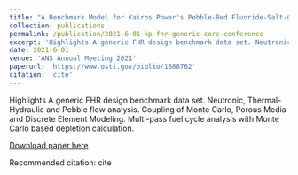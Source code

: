 ```yaml
---
title: "A Benchmark Model for Kairos Power's Pebble-Bed Fluoride-Salt-Cooled High Temperature Reactor"
collection: publications
permalink: /publication/2021-6-01-kp-fhr-generic-core-conference
excerpt: 'Highlights A generic FHR design benchmark data set. Neutronic, Thermal-Hydraulic and Pebble flow analysis. Coupling of Monte Carlo, Porous Media and Discrete Element Modeling. Multi-pass fuel cycle analysis with Monte Carlo based depletion calculation.'
date: 2021-6-01
venue: 'ANS Annual Meeting 2021'
paperurl: 'https://www.osti.gov/biblio/1868762'
citation: 'cite'
---
```

Highlights A generic FHR design benchmark data set. Neutronic, Thermal-Hydraulic and Pebble flow analysis. Coupling of Monte Carlo, Porous Media and Discrete Element Modeling. Multi-pass fuel cycle analysis with Monte Carlo based depletion calculation.

[Download paper here](https://www.osti.gov/biblio/1868762)

Recommended citation: cite